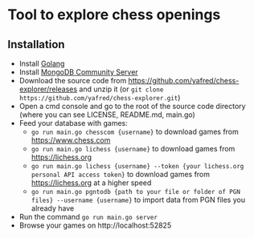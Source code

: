 # Tool to explore chess openings 

## Installation
  * Install [Golang](https://golang.org/doc/install) 
  * Install [MongoDB Community Server](https://www.mongodb.com/try/download/community)
  * Download the source code from https://github.com/yafred/chess-explorer/releases and unzip it (or `git clone https://github.com/yafred/chess-explorer.git`)
  * Open a cmd console and go to the root of the source code directory (where you can see LICENSE, README.md, main.go)
  * Feed your database with games:
    * `go run main.go chesscom {username}` to download games from https://www.chess.com
    * `go run main.go lichess {username}` to download games from https://lichess.org
    * `go run main.go lichess {username} --token {your lichess.org personal API access token}` to download games from https://lichess.org at a higher speed
    * `go run main.go pgntodb {path to your file or folder of PGN files} --username {username}` to import data from PGN files you already have
  * Run the command `go run main.go server` 
  * Browse your games on http://localhost:52825

